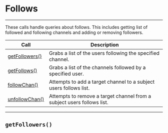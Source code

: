 # Follows  

***  

These calls handle queries about follows.  This includes getting list of followed and following channels and adding or removing followers.

| Call | Description |
| ---- | ----------- |
| [getFollowers()]() | Grabs a list of the users following the specified channel. |
| [getFollows()]() | Grabs a list of the channels followed by a specified user. |
| [followChan()]() | Attempts to add a target channel to a subject users follows list. |
| [unfollowChan()]() | Attempts to remove a target channel from a subject users follows list. |

***  

## `getFollowers()`  
